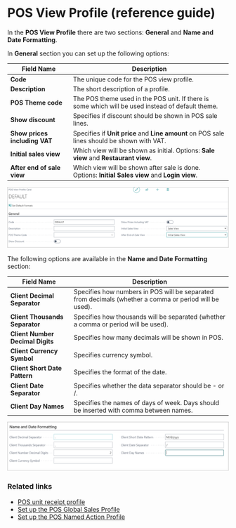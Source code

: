 # POS View Profile (reference guide)

In the **POS View Profile** there are two sections: **General** and **Name and Date Formatting**.

In **General** section you can set up the following options:

| Field Name      | Description |
| ----------- | ----------- |
| **Code**       | The unique code for the POS view profile.   |
| **Description**   | The short description of a profile.        |
| **POS Theme code**  | The POS theme used in the POS unit. If there is some which will be used instead of default theme. |
| **Show discount** | Specifies if discount should be shown in POS sale lines. |
| **Show prices including VAT** | Specifies if **Unit price** and **Line amount** on POS sale lines should be shown with VAT. |
| **Initial sales view** | Which view will be shown as initial. Options: **Sale view** and **Restaurant view**. |
| **After end of sale view** | Which view will be shown after sale is done. Options: **Initial Sales view** and **Login view**. |


![generalview](../images/Pos%20view%20-%20general.PNG)

The following options are available in the **Name and Date Formatting** section:

| Field Name      | Description |
| ----------- | ----------- |
| **Client Decimal Separator**       | Specifies how numbers in POS will be separated from decimals (whether a comma or period will be used).     |
| **Client Thousands Separator**   | Specifies how thousands will be separated (whether a comma or period will be used).        |
| **Client Number Decimal Digits**  | Specifies how many decimals will be shown in POS. |
| **Client Currency Symbol** | Specifies currency symbol. |
| **Client Short Date Pattern** |  Specifies the format of the date. |
| **Client Date Separator** |  Specifies whether the data separator should be - or /. |
| **Client Day Names** |  Specifies the names of days of week. Days should be inserted with comma between names. |

![nameanddate](../images/Name%20and%20date.PNG)

### Related links

- [POS unit receipt profile](POS_unit_Receipt_profile.md)
- [Set up the POS Global Sales Profile](../howto/POS_Global.md)
- [Set up the POS Named Action Profile](../howto/Named_Action_Code.md)